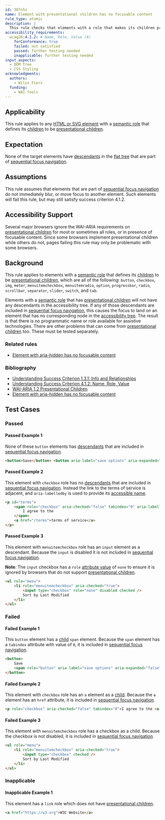 ```yaml
---
id: 307n5z
name: Element with presentational children has no focusable content
rule_type: atomic
description: |
  This rule checks that elements with a role that makes its children presentational do not contain focusable elements.
accessibility_requirements:
  wcag20:4.1.2: # Name, Role, Value (A)
    forConformance: true
    failed: not satisfied
    passed: further testing needed
    inapplicable: further testing needed
input_aspects:
  - DOM Tree
  - CSS Styling
acknowledgments:
  authors:
    - Wilco Fiers
  funding:
    - WAI-Tools
---
```


## Applicability

This rule applies to any [HTML or SVG element][] with a [semantic role][] that defines its [children][child] to be [presentational children][].

## Expectation

None of the target elements have [descendants][] in the [flat tree][] that are part of [sequential focus navigation][].

## Assumptions

This rule assumes that elements that are part of [sequential focus navigation][] do not immediately blur, or move focus to another element. Such elements will fail this rule, but may still satisfy success criterion 4.1.2.

## Accessibility Support

Several major browsers ignore the WAI-ARIA requirements on [presentational children][] for most or sometimes all roles, or in presence of focusable content. Since some browsers implement presentational children while others do not, pages failing this rule may only be problematic with some browsers.

## Background

This rule applies to elements with a [semantic role][] that defines its [children][child] to be [presentational children][], which are all of the following: `button`, `checkbox`, `img`, `meter`, `menuitemcheckbox`, `menuitemradio`, `option`, `progressbar`, `radio`, `scrollbar`, `separator`, `slider`, `switch`, and `tab`.

Elements with a [semantic role][] that has [presentational children][] will not have any descendants in the accessibility tree. If any of those descendants are included in [sequential focus navigation][], this causes the focus to land on an element that has no corresponding node in the [accessibility tree][]. The result is that there is no programmatic name or role available for assistive technologies. There are other problems that can come from [presentational children][] too. These must be tested separately.

### Related rules

- [Element with aria-hidden has no focusable content](https://www.w3.org/WAI/standards-guidelines/act/rules/6cfa84/)

### Bibliography

- [Understanding Success Criterion 1.3.1: Info and Relationships](https://www.w3.org/WAI/WCAG21/Understanding/info-and-relationships)
- [Understanding Success Criterion 4.1.2: Name, Role, Value](https://www.w3.org/WAI/WCAG21/Understanding/name-role-value)
- [WAI-ARIA 1.2 Presentational Children][presentational children]
- [Element with aria-hidden has no focusable content](aria-hidden-no-focusable-content-6cfa84.md)

## Test Cases

### Passed

#### Passed Example 1

None of these `button` elements has [descendants][] that are included in [sequential focus navigation][].

```html
<button>Save</button> <button aria-label="save options" aria-expanded="false">▼</button>
```

#### Passed Example 2

This element with `checkbox` role has no [descendants][] that are included in [sequential focus navigation][]. Instead the link to the terms of service is adjacent, and `aria-labelledby` is used to provide its [accessible name][].

```html
<p id="terms">
	<span role="checkbox" aria-checked="false" tabindex="0" aria-labelledby="terms">
		I agree to the
	</span>
	<a href="/terms">terms of service</a>
</p>
```

#### Passed Example 3

This element with `menuitemcheckbox` role has an `input` element as a descendant. Because the `input` is disabled it is not included in [sequential focus navigation][].

**Note**: The `input` checkbox has a `role` [attribute value][] of `none` to ensure it is ignored by browsers that do not support [presentational children][].

```html
<ul role="menu">
	<li role="menuitemcheckbox" aria-checked="true">
		<input type="checkbox" role="none" disabled checked />
		Sort by Last Modified
	</li>
</ul>
```

### Failed

#### Failed Example 1

This `button` element has a [child][] `span` element. Because the `span` element has a `tabindex` attribute with value of `0`, it is included in [sequential focus navigation][].

```html
<button>
	Save
	<span role="button" aria-label="save options" aria-expanded="false" tabindex="0">▼</span>
</button>
```

#### Failed Example 2

This element with `checkbox` role has an `a` element as a [child][]. Because the `a` element has an `href` attribute, it is included in [sequential focus navigation][].

```html
<p role="checkbox" aria-checked="false" tabindex="0">I agree to the <a href="/terms">terms of service</a></p>
```

#### Failed Example 3

This element with `menuitemcheckbox` role has a checkbox as a child. Because the checkbox is not disabled, it is included in [sequential focus navigation][].

```html
<ul role="menu">
	<li role="menuitemcheckbox" aria-checked="true">
		<input type="checkbox" checked />
		Sort by Last Modified
	</li>
</ul>
```

### Inapplicable

#### Inapplicable Example 1

This element has a `link` role which does not have [presentational children][].

```html
<a href="https://w3.org">W3C Website</a>
```

[accessible name]: #accessible-name 'Definition of Accessible name'
[attribute value]: #attribute-value 'Definition of Attribute value'
[semantic role]: #semantic-role 'Definition of Semantic role'
[accessibility tree]: https://www.w3.org/TR/accname-1.1/#dfn-accessibility-tree 'Definition of Accessibility tree'
[presentational children]: https://www.w3.org/TR/wai-aria-1.2/#childrenArePresentational 'WAI-ARIA 1.2 Presentational Children'
[child]: https://dom.spec.whatwg.org/#concept-tree-child 'Definition child, as on 2020-10-21'
[descendants]: https://dom.spec.whatwg.org/#concept-tree-descendant 'Definition Descendant, as on 2020-10-21'
[sequential focus navigation]: https://html.spec.whatwg.org/#sequential-focus-navigation 'HTML sequential focus navigation, 2020/10/21'
[flat tree]: https://drafts.csswg.org/css-scoping/#flat-tree 'CSS Scoping definition of Flat tree, working draft'
[html or svg element]: #namespaced-element
